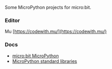 Some MicroPython projects for micro:bit.

### Editor

Mu [https://codewith.mu/](https://codewith.mu/)


### Docs

 - [micro:bit MicroPython](https://microbit-micropython.readthedocs.io/en/v2-docs/)
 - [MicroPython standard libraries](http://docs.micropython.org/en/latest/library/index.html#python-standard-libraries-and-micro-libraries)

